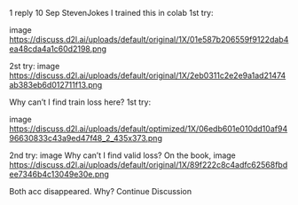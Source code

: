 

<!--
 * @version:
 * @Author:  StevenJokess https://github.com/StevenJokess
 * @Date: 2020-09-13 20:18:10
 * @LastEditors:  StevenJokess https://github.com/StevenJokess
 * @LastEditTime: 2020-09-13 20:19:08
 * @Description:
 * @TODO::
 * @Reference:
-->
1 reply
10 Sep
Steven​Jokes
I trained this in colab
1st try:

image
https://discuss.d2l.ai/uploads/default/original/1X/01e587b206559f9122dab4ea48cda4a1c60d2198.png

2st try: image
https://discuss.d2l.ai/uploads/default/original/1X/2eb0311c2e2e9a1ad21474ab383eb6d012711f13.png

Why can’t I find train loss here?
1st try:

image
https://discuss.d2l.ai/uploads/default/optimized/1X/06edb601e010dd10af9496630833c43a9ed47f48_2_435x373.png

2nd try: image
Why can’t I find valid loss?
On the book,
image
https://discuss.d2l.ai/uploads/default/original/1X/89f222c8c4adfc62568fbdee7346b4c13049e30e.png

Both acc disappeared. Why?
Continue Discussion
